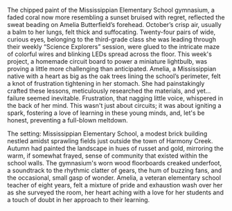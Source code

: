 The chipped paint of the Mississippian Elementary School gymnasium, a faded coral now more resembling a sunset bruised with regret, reflected the sweat beading on Amelia Butterfield’s forehead.  October’s crisp air, usually a balm to her lungs, felt thick and suffocating.  Twenty-four pairs of wide, curious eyes, belonging to the third-grade class she was leading through their weekly “Science Explorers” session, were glued to the intricate maze of colorful wires and blinking LEDs spread across the floor.  This week's project, a homemade circuit board to power a miniature lightbulb, was proving a little more challenging than anticipated.  Amelia, a Mississippian native with a heart as big as the oak trees lining the school’s perimeter, felt a knot of frustration tightening in her stomach.  She had painstakingly crafted these lessons, meticulously researched the materials, and yet…failure seemed inevitable.  Frustration, that nagging little voice, whispered in the back of her mind. This wasn't just about circuits; it was about igniting a spark, fostering a love of learning in these young minds, and, let's be honest, preventing a full-blown meltdown.

The setting: Mississippian Elementary School, a modest brick building nestled amidst sprawling fields just outside the town of Harmony Creek.  Autumn had painted the landscape in hues of russet and gold, mirroring the warm, if somewhat frayed, sense of community that existed within the school walls.  The gymnasium's worn wood floorboards creaked underfoot, a soundtrack to the rhythmic clatter of gears, the hum of buzzing fans, and the occasional, small gasp of wonder.  Amelia, a veteran elementary school teacher of eight years, felt a mixture of pride and exhaustion wash over her as she surveyed the room, her heart aching with a love for her students and a touch of doubt in her approach to their learning.
